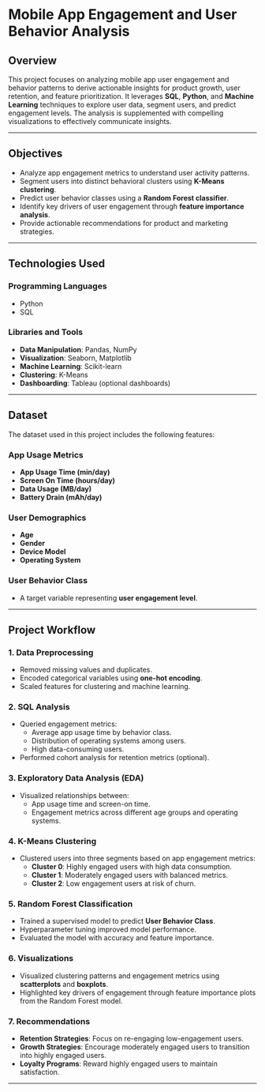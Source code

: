 # Mobile App Engagement and User Behavior Analysis

## Overview
This project focuses on analyzing mobile app user engagement and behavior patterns to derive actionable insights for product growth, user retention, and feature prioritization. It leverages **SQL**, **Python**, and **Machine Learning** techniques to explore user data, segment users, and predict engagement levels. The analysis is supplemented with compelling visualizations to effectively communicate insights.

---

## Objectives
- Analyze app engagement metrics to understand user activity patterns.
- Segment users into distinct behavioral clusters using **K-Means clustering**.
- Predict user behavior classes using a **Random Forest classifier**.
- Identify key drivers of user engagement through **feature importance analysis**.
- Provide actionable recommendations for product and marketing strategies.

---

## Technologies Used
### Programming Languages
- Python
- SQL

### Libraries and Tools
- **Data Manipulation**: Pandas, NumPy
- **Visualization**: Seaborn, Matplotlib
- **Machine Learning**: Scikit-learn
- **Clustering**: K-Means
- **Dashboarding**: Tableau (optional dashboards)

---

## Dataset
The dataset used in this project includes the following features:

### App Usage Metrics
- **App Usage Time (min/day)**
- **Screen On Time (hours/day)**
- **Data Usage (MB/day)**
- **Battery Drain (mAh/day)**

### User Demographics
- **Age**
- **Gender**
- **Device Model**
- **Operating System**

### User Behavior Class
- A target variable representing **user engagement level**.

---

## Project Workflow
### 1. Data Preprocessing
- Removed missing values and duplicates.
- Encoded categorical variables using **one-hot encoding**.
- Scaled features for clustering and machine learning.

### 2. SQL Analysis
- Queried engagement metrics:
  - Average app usage time by behavior class.
  - Distribution of operating systems among users.
  - High data-consuming users.
- Performed cohort analysis for retention metrics (optional).

### 3. Exploratory Data Analysis (EDA)
- Visualized relationships between:
  - App usage time and screen-on time.
  - Engagement metrics across different age groups and operating systems.

### 4. K-Means Clustering
- Clustered users into three segments based on app engagement metrics:
  - **Cluster 0**: Highly engaged users with high data consumption.
  - **Cluster 1**: Moderately engaged users with balanced metrics.
  - **Cluster 2**: Low engagement users at risk of churn.

### 5. Random Forest Classification
- Trained a supervised model to predict **User Behavior Class**.
- Hyperparameter tuning improved model performance.
- Evaluated the model with accuracy and feature importance.

### 6. Visualizations
- Visualized clustering patterns and engagement metrics using **scatterplots** and **boxplots**.
- Highlighted key drivers of engagement through feature importance plots from the Random Forest model.

### 7. Recommendations
- **Retention Strategies**: Focus on re-engaging low-engagement users.
- **Growth Strategies**: Encourage moderately engaged users to transition into highly engaged users.
- **Loyalty Programs**: Reward highly engaged users to maintain satisfaction.

---


